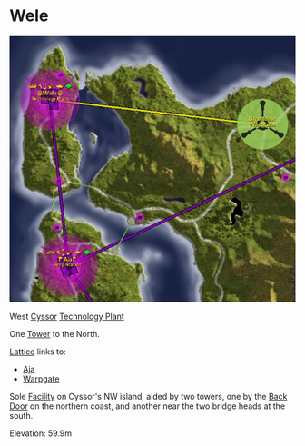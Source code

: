 # Wele

![](../images/Wele_Map.jpg "Wele_Map.jpg")

West [Cyssor](../locations/Cyssor.md)
[Technology Plant](../locations/Technology_Plant.md)

One [Tower](../locations/Towers.md) to the North.

[Lattice](../terminology/Lattice.md) links to:

- [Aja](Aja.md)
- [Warpgate](../locations/Warpgate.md)

Sole [Facility](../locations/Facilities.md) on Cyssor's NW island, aided by two
towers, one by the [Back Door](../locations/Back_Door.md) on the northern coast,
and another near the two bridge heads at the south.

Elevation: 59.9m
